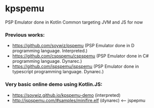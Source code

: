 # kpspemu
PSP Emulator done in Kotlin Common targeting JVM and JS for now

### Previous works:
* https://github.com/soywiz/pspemu (PSP Emulator done in D programming language. Interpreted.)
* https://github.com/cspspemu/cspspemu (PSP Emulator done in C# programming language. Dynarec.)
* https://github.com/jspspemu/jspspemu (PSP Emulator done in typescript programming language. Dynarec.)

### Very basic online demo using Kotlin.JS:
* https://soywiz.github.io/kpspemu-demo (interpreted)
* http://jspspemu.com/#samples/minifire.elf (dynarec) <-- jspepmu
